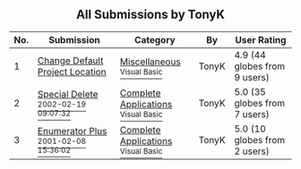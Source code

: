 ﻿<div align="center">

## All Submissions by TonyK

</div>

No.  | Submission | Category | By   | User Rating
---- | ---------- | -------- | ---- | -----------
1 | [Change Default Project Location<br />](https://github.com/Planet-Source-Code/tonyk-change-default-project-location__1-29978) | [Miscellaneous<br /><sup>Visual Basic</sup>](../ByCategory/miscellaneous__1-1.md) | TonyK | 4.9 (44 globes from 9 users)
2 | [Special Delete<br /><sup>2002-02-19 09:07:32</sup>](https://github.com/Planet-Source-Code/tonyk-special-delete__1-31924) | [Complete Applications<br /><sup>Visual Basic</sup>](../ByCategory/complete-applications__1-27.md) | TonyK | 5.0 (35 globes from 7 users)
3 | [Enumerator Plus<br /><sup>2001-02-08 15:36:02</sup>](https://github.com/Planet-Source-Code/tonyk-enumerator-plus__1-15124) | [Complete Applications<br /><sup>Visual Basic</sup>](../ByCategory/complete-applications__1-27.md) | TonyK | 5.0 (10 globes from 2 users)
